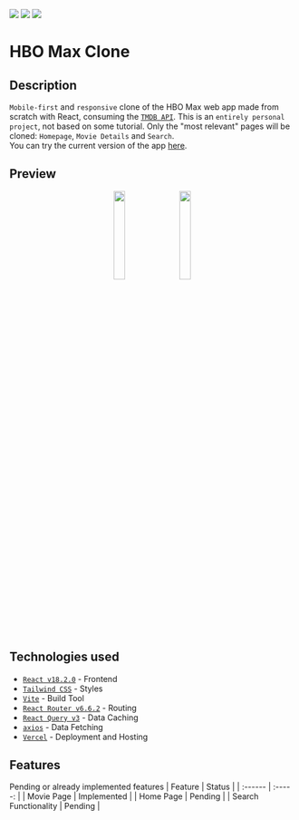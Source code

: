 <p float="left">
  <img src="https://img.shields.io/badge/status-development-yellow"/>
  <img src="https://img.shields.io/github/last-commit/thiagomarqs/react-hbo-max-clone"/>
  <img src="https://img.shields.io/github/commit-activity/m/thiagomarqs/react-hbo-max-clone"/>
</p>

# HBO Max Clone

## Description
`Mobile-first` and `responsive` clone of the HBO Max web app made from scratch with React, consuming the <a href="https://www.themoviedb.org/">`TMDB API`</a>. This is an `entirely personal project`, not based on some tutorial.
Only the "most relevant" pages will be cloned: `Homepage`, `Movie Details` and `Search`.  
You can try the current version of the app <a href="https://react-hbo-max-clone.vercel.app">here</a>.

## Preview
<p align="center">
  <img src="https://user-images.githubusercontent.com/64102707/213319435-76a64304-6ea2-4a2d-966d-24e070f4f331.png" width="20%"/>
  &nbsp;&nbsp;
  <img src="https://user-images.githubusercontent.com/64102707/213320075-02f345cd-4a77-4c38-a10c-f99dfde26ef5.png" width="20%"/>
</p>

## Technologies used
- [`React v18.2.0`](https://reactjs.org/) - Frontend
- [`Tailwind CSS`](https://tailwindcss.com/) - Styles
- [`Vite`](https://vitejs.dev/) - Build Tool
- [`React Router v6.6.2`](https://reactrouter.com/en/main) - Routing
- [`React Query v3`](https://react-query-v3.tanstack.com/) - Data Caching
- [`axios`](https://axios-http.com/) - Data Fetching
- [`Vercel`](https://vercel.com/) - Deployment and Hosting

## Features
Pending or already implemented features
| Feature | Status |
| :------ | :-----: |
| Movie Page | Implemented |
| Home Page | Pending |
| Search Functionality | Pending |
